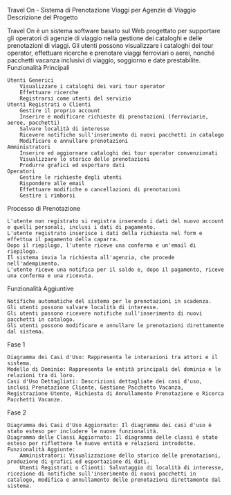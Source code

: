 Travel On - Sistema di Prenotazione Viaggi per Agenzie di Viaggio
Descrizione del Progetto

Travel On è un sistema software basato sul Web progettato per supportare gli operatori di agenzie di viaggio nella gestione dei cataloghi e delle prenotazioni di viaggi. Gli utenti possono visualizzare i cataloghi dei tour operator, effettuare ricerche e prenotare viaggi ferroviari o aerei, nonché pacchetti vacanza inclusivi di viaggio, soggiorno e date prestabilite.
Funzionalità Principali

    Utenti Generici
        Visualizzare i cataloghi dei vari tour operator
        Effettuare ricerche
        Registrarsi come utenti del servizio
    Utenti Registrati o Clienti
        Gestire il proprio account
        Inserire e modificare richieste di prenotazioni (ferroviarie, aeree, pacchetti)
        Salvare località di interesse
        Ricevere notifiche sull'inserimento di nuovi pacchetti in catalogo
        Modificare e annullare prenotazioni
    Amministratori
        Inserire ed aggiornare cataloghi dei tour operator convenzionati
        Visualizzare lo storico delle prenotazioni
        Produrre grafici ed esportare dati
    Operatori
        Gestire le richieste degli utenti
        Rispondere alle email
        Effettuare modifiche o cancellazioni di prenotazioni
        Gestire i rimborsi

Processo di Prenotazione

    L'utente non registrato si registra inserendo i dati del nuovo account e quelli personali, inclusi i dati di pagamento.
    L'utente registrato inserisce i dati della richiesta nel form e effettua il pagamento della caparra.
    Dopo il riepilogo, l'utente riceve una conferma e un'email di riepilogo.
    Il sistema invia la richiesta all'agenzia, che procede nell'adempimento.
    L'utente riceve una notifica per il saldo e, dopo il pagamento, riceve una conferma e una ricevuta.

Funzionalità Aggiuntive

    Notifiche automatiche del sistema per le prenotazioni in scadenza.
    Gli utenti possono salvare località di interesse.
    Gli utenti possono ricevere notifiche sull'inserimento di nuovi pacchetti in catalogo.
    Gli utenti possono modificare e annullare le prenotazioni direttamente dal sistema.

Fase 1

    Diagramma dei Casi d'Uso: Rappresenta le interazioni tra attori e il sistema.
    Modello di Dominio: Rappresenta le entità principali del dominio e le relazioni tra di loro.
    Casi d'Uso Dettagliati: Descrizioni dettagliate dei casi d'uso, inclusi Prenotazione Cliente, Gestione Pacchetto Vacanza, Registrazione Utente, Richiesta di Annullamento Prenotazione e Ricerca Pacchetti Vacanze.

Fase 2

    Diagramma dei Casi d'Uso Aggiornato: Il diagramma dei casi d'uso è stato esteso per includere le nuove funzionalità.
    Diagramma delle Classi Aggiornato: Il diagramma delle classi è stato esteso per riflettere le nuove entità e relazioni introdotte.
    Funzionalità Aggiunte:
        Amministratori: Visualizzazione dello storico delle prenotazioni, produzione di grafici ed esportazione di dati.
        Utenti Registrati o Clienti: Salvataggio di località di interesse, ricezione di notifiche sull'inserimento di nuovi pacchetti in catalogo, modifica e annullamento delle prenotazioni direttamente dal sistema.
